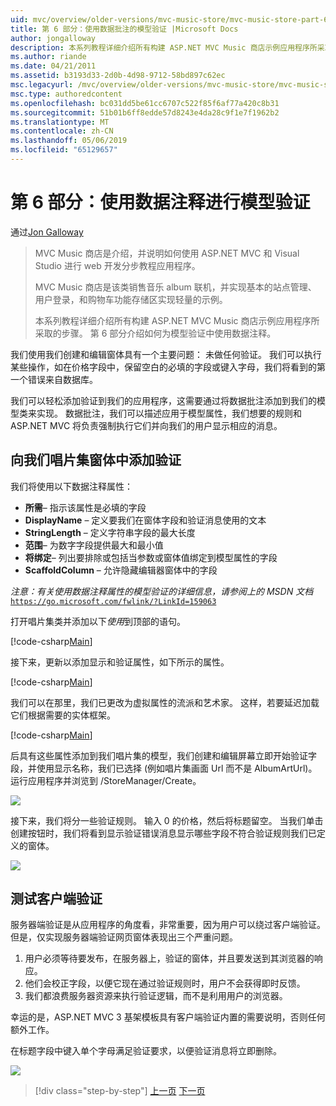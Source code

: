 ```yaml
---
uid: mvc/overview/older-versions/mvc-music-store/mvc-music-store-part-6
title: 第 6 部分：使用数据批注的模型验证 |Microsoft Docs
author: jongalloway
description: 本系列教程详细介绍所有构建 ASP.NET MVC Music 商店示例应用程序所采取的步骤。 第 6 部分介绍如何为模型 V 使用数据注释...
ms.author: riande
ms.date: 04/21/2011
ms.assetid: b3193d33-2d0b-4d98-9712-58bd897c62ec
msc.legacyurl: /mvc/overview/older-versions/mvc-music-store/mvc-music-store-part-6
msc.type: authoredcontent
ms.openlocfilehash: bc031dd5be61cc6707c522f85f6af77a420c8b31
ms.sourcegitcommit: 51b01b6ff8edde57d8243e4da28c9f1e7f1962b2
ms.translationtype: MT
ms.contentlocale: zh-CN
ms.lasthandoff: 05/06/2019
ms.locfileid: "65129657"
---
```

# <a name="part-6-using-data-annotations-for-model-validation"></a>第 6 部分：使用数据注释进行模型验证

通过[Jon Galloway](https://github.com/jongalloway)

> MVC Music 商店是介绍，并说明如何使用 ASP.NET MVC 和 Visual Studio 进行 web 开发分步教程应用程序。  
>   
> MVC Music 商店是该类销售音乐 album 联机，并实现基本的站点管理、 用户登录，和购物车功能存储区实现轻量的示例。  
>   
> 本系列教程详细介绍所有构建 ASP.NET MVC Music 商店示例应用程序所采取的步骤。 第 6 部分介绍如何为模型验证中使用数据注释。

我们使用我们创建和编辑窗体具有一个主要问题： 未做任何验证。 我们可以执行某些操作，如在价格字段中，保留空白的必填的字段或键入字母，我们将看到的第一个错误来自数据库。

我们可以轻松添加验证到我们的应用程序，这需要通过将数据批注添加到我们的模型类来实现。 数据批注，我们可以描述应用于模型属性，我们想要的规则和 ASP.NET MVC 将负责强制执行它们并向我们的用户显示相应的消息。

## <a name="adding-validation-to-our-album-forms"></a>向我们唱片集窗体中添加验证

我们将使用以下数据注释属性：

- **所需**– 指示该属性是必填的字段
- **DisplayName** – 定义要我们在窗体字段和验证消息使用的文本
- **StringLength** – 定义字符串字段的最大长度
- **范围**– 为数字字段提供最大和最小值
- **将绑定**– 列出要排除或包括当参数或窗体值绑定到模型属性的字段
- **ScaffoldColumn** – 允许隐藏编辑器窗体中的字段

*注意：有关使用数据注释属性的模型验证的详细信息，请参阅上的 MSDN 文档*[`https://go.microsoft.com/fwlink/?LinkId=159063`](https://go.microsoft.com/fwlink/?LinkId=159063)

打开唱片集类并添加以下*使用*到顶部的语句。

[!code-csharp[Main](mvc-music-store-part-6/samples/sample1.cs)]

接下来，更新以添加显示和验证属性，如下所示的属性。

[!code-csharp[Main](mvc-music-store-part-6/samples/sample2.cs)]

我们可以在那里，我们已更改为虚拟属性的流派和艺术家。 这样，若要延迟加载它们根据需要的实体框架。

[!code-csharp[Main](mvc-music-store-part-6/samples/sample3.cs)]

后具有这些属性添加到我们唱片集的模型，我们创建和编辑屏幕立即开始验证字段，并使用显示名称，我们已选择 (例如唱片集画面 Url 而不是 AlbumArtUrl)。 运行应用程序并浏览到 /StoreManager/Create。

![](mvc-music-store-part-6/_static/image1.png)

接下来，我们将分一些验证规则。 输入 0 的价格，然后将标题留空。 当我们单击创建按钮时，我们将看到显示验证错误消息显示哪些字段不符合验证规则我们已定义的窗体。

![](mvc-music-store-part-6/_static/image2.png)

## <a name="testing-the-client-side-validation"></a>测试客户端验证

服务器端验证是从应用程序的角度看，非常重要，因为用户可以绕过客户端验证。 但是，仅实现服务器端验证网页窗体表现出三个严重问题。

1. 用户必须等待要发布，在服务器上，验证的窗体，并且要发送到其浏览器的响应。
2. 他们会校正字段，以便它现在通过验证规则时，用户不会获得即时反馈。
3. 我们都浪费服务器资源来执行验证逻辑，而不是利用用户的浏览器。

幸运的是，ASP.NET MVC 3 基架模板具有客户端验证内置的需要说明，否则任何额外工作。

在标题字段中键入单个字母满足验证要求，以便验证消息将立即删除。

![](mvc-music-store-part-6/_static/image3.png)

> [!div class="step-by-step"]
> [上一页](mvc-music-store-part-5.md)
> [下一页](mvc-music-store-part-7.md)
